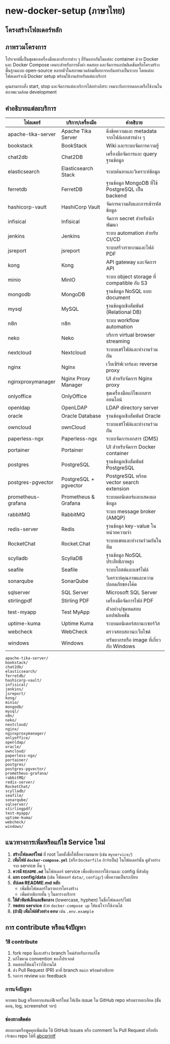 # new-docker-setup (ภาษาไทย)

## โครงสร้างโฟลเดอร์หลัก

## ภาพรวมโครงการ

โปรเจกต์นี้เป็นชุดของเครื่องมือและบริการต่าง ๆ ที่รันแยกกันในแต่ละ container ด้วย Docker และ Docker Compose เหมาะสำหรับการตั้งค่า ทดสอบ และจัดการแอปพลิเคชันหรือโครงสร้างพื้นฐานแบบ open-source หลายตัวในสภาพแวดล้อมที่แยกจากกันอย่างเป็นระบบ โดยแต่ละโฟลเดอร์จะมี Docker setup พร้อมใช้งานสำหรับแต่ละบริการ

คุณสามารถสั่ง start, stop และจัดการแต่ละบริการได้อย่างอิสระ เหมาะกับการทดลองหรือใช้งานในสภาพแวดล้อม development

## คำอธิบายแต่ละบริการ

| โฟลเดอร์                | บริการ/เครื่องมือ         | คำอธิบาย |
|-------------------------|---------------------------|-----------|
| apache-tika-server      | Apache Tika Server        | ดึงข้อความและ metadata จากไฟล์เอกสารต่าง ๆ |
| bookstack               | BookStack                 | Wiki และระบบจัดการความรู้ |
| chat2db                 | Chat2DB                   | เครื่องมือจัดการและ query ฐานข้อมูล |
| elasticsearch           | Elasticsearch Stack       | ระบบค้นหาและวิเคราะห์ข้อมูล |
| ferretdb                | FerretDB                  | ฐานข้อมูล MongoDB ที่ใช้ PostgreSQL เป็น backend |
| hashicorp-vault         | HashiCorp Vault           | จัดการความลับและการเข้ารหัสข้อมูล |
| infisical               | Infisical                 | จัดการ secret สำหรับนักพัฒนา |
| jenkins                 | Jenkins                   | ระบบ automation สำหรับ CI/CD |
| jsreport                | jsreport                  | ระบบสร้างรายงานและไฟล์ PDF |
| kong                    | Kong                      | API gateway และจัดการ API |
| minio                   | MinIO                     | ระบบ object storage ที่ compatible กับ S3 |
| mongodb                 | MongoDB                   | ฐานข้อมูล NoSQL แบบ document |
| mysql                   | MySQL                     | ฐานข้อมูลเชิงสัมพันธ์ (Relational DB) |
| n8n                     | n8n                       | ระบบ workflow automation |
| neko                    | Neko                      | บริการ virtual browser streaming |
| nextcloud               | Nextcloud                 | ระบบแชร์ไฟล์และทำงานร่วมกัน |
| nginx                   | Nginx                     | เว็บเซิร์ฟเวอร์และ reverse proxy |
| nginxproxymanager       | Nginx Proxy Manager       | UI สำหรับจัดการ Nginx proxy |
| onlyoffice              | OnlyOffice                | ชุดเครื่องมือแก้ไขเอกสารออนไลน์ |
| openldap                | OpenLDAP                  | LDAP directory server |
| oracle                  | Oracle Database           | ฐานข้อมูลเชิงสัมพันธ์ Oracle |
| owncloud                | ownCloud                  | ระบบแชร์ไฟล์และทำงานร่วมกัน |
| paperless-ngx           | Paperless-ngx             | ระบบจัดการเอกสาร (DMS) |
| portainer               | Portainer                 | UI สำหรับจัดการ Docker container |
| postgres                | PostgreSQL                | ฐานข้อมูลเชิงสัมพันธ์ PostgreSQL |
| postgres-pgvector       | PostgreSQL + pgvector     | PostgreSQL พร้อม vector search extension |
| prometheus-grafana      | Prometheus & Grafana      | ระบบมอนิเตอร์และแสดงผลข้อมูล |
| rabbitMQ                | RabbitMQ                  | ระบบ message broker (AMQP) |
| redis-server            | Redis                     | ฐานข้อมูล key-value ในหน่วยความจำ |
| RocketChat              | Rocket.Chat               | ระบบแชทและทำงานร่วมกันในทีม |
| scylladb                | ScyllaDB                  | ฐานข้อมูล NoSQL ประสิทธิภาพสูง |
| seafile                 | Seafile                   | ระบบโฮสต์และแชร์ไฟล์ |
| sonarqube               | SonarQube                 | วิเคราะห์คุณภาพและความปลอดภัยของโค้ด |
| sqlserver               | SQL Server                | Microsoft SQL Server |
| stirlingpdf             | Stirling PDF              | เครื่องมือจัดการไฟล์ PDF |
| test-myapp              | Test MyApp                | ตัวอย่าง/ชุดทดสอบแอปพลิเคชัน |
| uptime-kuma             | Uptime Kuma               | ระบบมอนิเตอร์สถานะเซอร์วิส |
| webcheck                | WebCheck                  | ตรวจสอบสถานะเว็บไซต์ |
| windows                 | Windows                   | ทรัพยากรหรือ image ที่เกี่ยวกับ Windows |

```
apache-tika-server/
bookstack/
chat2db/
elasticsearch/
ferretdb/
hashicorp-vault/
infisical/
jenkins/
jsreport/
kong/
minio/
mongodb/
mysql/
n8n/
neko/
nextcloud/
nginx/
nginxproxymanager/
onlyoffice/
openldap/
oracle/
owncloud/
paperless-ngx/
portainer/
postgres/
postgres-pgvector/
prometheus-grafana/
rabbitMQ/
redis-server/
RocketChat/
scylladb/
seafile/
sonarqube/
sqlserver/
stirlingpdf/
test-myapp/
uptime-kuma/
webcheck/
windows/
```

## แนวทางการเพิ่มหรือแก้ไข Service ใหม่

1. **สร้างโฟลเดอร์ใหม่** ที่ root โดยตั้งชื่อให้สื่อความหมาย (เช่น `myservice/`)
2. **เพิ่มไฟล์ `docker-compose.yml`** (หรือ `Dockerfile` ถ้าจำเป็น) ในโฟลเดอร์นั้น ดูตัวอย่างจาก service อื่น ๆ
3. **ควรมี `README.md`** ในโฟลเดอร์ service เพื่ออธิบายการใช้งานและ config ที่สำคัญ
4. **แยก config/data** (เช่น โฟลเดอร์ `data/`, `config/`) เพื่อความเป็นระเบียบ
5. **อัปเดต README.md หลัก**
    - เพิ่มชื่อโฟลเดอร์ในรายการโครงสร้าง
    - เพิ่มคำอธิบายสั้น ๆ ในตารางบริการ
6. **ใช้ตัวพิมพ์เล็กและขีดกลาง** (lowercase, hyphen) ในชื่อโฟลเดอร์/ไฟล์
7. **ทดสอบ service** ด้วย `docker-compose up` ให้แน่ใจว่าใช้งานได้
8. **(ถ้ามี) เพิ่มไฟล์ตัวอย่าง env** เช่น `.env.example`

## การ contribute หรือแจ้งปัญหา

### วิธี contribute

1. fork repo นี้และสร้าง branch ใหม่สำหรับการแก้ไข
2. แก้ไขตาม convention ของโปรเจกต์
3. ทดสอบให้แน่ใจว่าใช้งานได้
4. ส่ง Pull Request (PR) มาที่ branch `main` พร้อมคำอธิบาย
5. รอการ review และ feedback

### การแจ้งปัญหา

หากพบ bug หรืออยากเสนอฟีเจอร์ใหม่ ให้เปิด issue ใน GitHub repo พร้อมรายละเอียด (ขั้นตอน, log, screenshot ฯลฯ)

### ช่องทางติดต่อ

สอบถามหรือพูดคุยเพิ่มเติม ใช้ GitHub Issues หรือ comment ใน Pull Request หรือทักเจ้าของ repo ได้ที่ [abcprintf](https://github.com/abcprintf)
